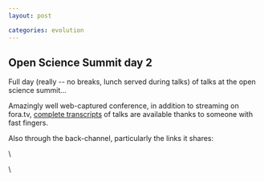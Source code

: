 ```yaml
---
layout: post

categories: evolution
---
```






 





Open Science Summit day 2
-------------------------

Full day (really -- no breaks, lunch served during talks) of talks at
the open science summit...

Amazingly well web-captured conference, in addition to streaming on
fora.tv, [complete
transcripts](http://gnusha.org/transcripts/open-science-summit-2010/ "http://gnusha.org/transcripts/open-science-summit-2010/")
of talks are available thanks to someone with fast fingers.

Also through the back-channel, particularly the links it shares:

\

\

